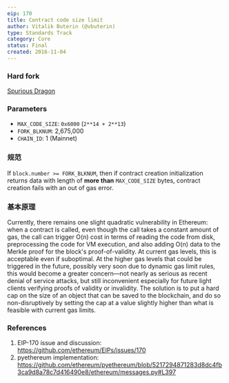 ```yaml
---
eip: 170
title: Contract code size limit
author: Vitalik Buterin (@vbuterin)
type: Standards Track
category: Core
status: Final
created: 2016-11-04
---
```


### Hard fork
[Spurious Dragon](./eip-607.md)

### Parameters
- `MAX_CODE_SIZE`: `0x6000` (`2**14 + 2**13`)
- `FORK_BLKNUM`: 2,675,000
- `CHAIN_ID`: 1 (Mainnet)

### 规范

If `block.number >= FORK_BLKNUM`, then if contract creation initialization returns data with length of **more than** `MAX_CODE_SIZE` bytes, contract creation fails with an out of gas error.

### 基本原理

Currently, there remains one slight quadratic vulnerability in Ethereum: when a contract is called, even though the call takes a constant amount of gas, the call can trigger O(n) cost in terms of reading the code from disk, preprocessing the code for VM execution, and also adding O(n) data to the Merkle proof for the block's proof-of-validity. At current gas levels, this is acceptable even if suboptimal. At the higher gas levels that could be triggered in the future, possibly very soon due to dynamic gas limit rules, this would become a greater concern—not nearly as serious as recent denial of service attacks, but still inconvenient especially for future light clients verifying proofs of validity or invalidity. The solution is to put a hard cap on the size of an object that can be saved to the blockchain, and do so non-disruptively by setting the cap at a value slightly higher than what is feasible with current gas limits.

### References

1. EIP-170 issue and discussion: https://github.com/ethereum/EIPs/issues/170
2. pyethereum implementation: https://github.com/ethereum/pyethereum/blob/5217294871283d8dc4fb3ca9d8a78c7d416490e8/ethereum/messages.py#L397
